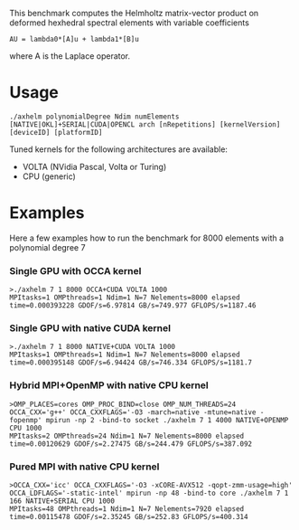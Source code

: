 This benchmark computes the Helmholtz matrix-vector product on deformed hexhedral spectral elements with variable coefficients 

```
AU = lambda0*[A]u + lambda1*[B]u
```
where A is the Laplace operator.

# Usage

```
./axhelm polynomialDegree Ndim numElements [NATIVE|OKL]+SERIAL|CUDA|OPENCL arch [nRepetitions] [kernelVersion] [deviceID] [platformID]
```
Tuned kernels for the following architectures are available:
* VOLTA (NVidia Pascal, Volta or Turing)
* CPU (generic)	

# Examples
Here a few examples how to run the benchmark for 8000 elements with a polynomial degree 7

### Single GPU with OCCA kernel
```
>./axhelm 7 1 8000 OCCA+CUDA VOLTA 1000
MPItasks=1 OMPthreads=1 Ndim=1 N=7 Nelements=8000 elapsed time=0.000393228 GDOF/s=6.97814 GB/s=749.977 GFLOPS/s=1187.46
```

### Single GPU with native CUDA kernel
```
>./axhelm 7 1 8000 NATIVE+CUDA VOLTA 1000
MPItasks=1 OMPthreads=1 Ndim=1 N=7 Nelements=8000 elapsed time=0.000395148 GDOF/s=6.94424 GB/s=746.334 GFLOPS/s=1181.7
```

### Hybrid MPI+OpenMP with native CPU kernel
```
>OMP_PLACES=cores OMP_PROC_BIND=close OMP_NUM_THREADS=24 OCCA_CXX='g++' OCCA_CXXFLAGS='-O3 -march=native -mtune=native -fopenmp' mpirun -np 2 -bind-to socket ./axhelm 7 1 4000 NATIVE+OPENMP CPU 1000
MPItasks=2 OMPthreads=24 Ndim=1 N=7 Nelements=8000 elapsed time=0.00120629 GDOF/s=2.27475 GB/s=244.479 GFLOPS/s=387.092
```

### Pured MPI with native CPU kernel
```
>OCCA_CXX='icc' OCCA_CXXFLAGS='-O3 -xCORE-AVX512 -qopt-zmm-usage=high' OCCA_LDFLAGS='-static-intel' mpirun -np 48 -bind-to core ./axhelm 7 1 166 NATIVE+SERIAL CPU 1000
MPItasks=48 OMPthreads=1 Ndim=1 N=7 Nelements=7920 elapsed time=0.00115478 GDOF/s=2.35245 GB/s=252.83 GFLOPS/s=400.314
```
